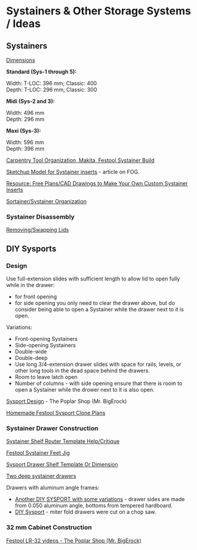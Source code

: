 # Systainers & Other Storage Systems / Ideas

## Systainers

[Dimensions](https://www.tanos.de/007/En/HOME/PRODUCT_AREAS/systainer/Dimensions.html)

**Standard (Sys-1 through 5):**

Width: T-LOC: 396 mm; Classic: 400  
Depth: T-LOC: 296 mm; Classic: 300

**Midi (Sys-2 and 3):**

Width: 496 mm  
Depth: 296 mm

**Maxi (Sys-3):**

Width: 596 mm  
Depth: 396 mm

[Carpentry Tool Organization, Makita, Festool Systainer Build](https://www.youtube.com/watch?v=LHMyhuZo2a0)

[Sketchup Model for Systainer inserts](https://3dwarehouse.sketchup.com/model/edf07d0204c1820b7adda53967d00c3f/Systainer-Inserts) - article on FOG.

[Resource: Free Plans/CAD Drawings to Make Your Own Custom Systainer Inserts](https://www.core77.com/posts/68718/Resource-Free-PlansCAD-Drawings-to-Make-Your-Own-Custom-Systainer-Inserts)

[Sortainer/Systainer Organization](http://festoolownersgroup.com/festool-and-tanos-systainers/sortainersystainer-organization/)

### Systainer Disassembly

[Removing/Swapping Lids](http://festoolownersgroup.com/festool-and-tanos-systainers/changing-lid-on-a-t-loc-systainer/)

## DIY Sysports

### Design

Use full-extension slides with sufficient length to allow lid to open fully while in the drawer:
* for front opening
* for side opening you only need to clear the drawer above, but do consider being able to open a Systainer while the drawer next to it is open.

Variations:
* Front-opening Systainers
* Side-opening Systainers
* Double-wide
* Double-deep
* Use long 3/4-extension drawer slides with space for rails, levels, or other long tools in the dead space behind the drawers.
* Room to leave latch open
* Number of columns - with side opening ensure that there is room to open a Systainer while the drower next to it is also open.

[Sysport Design](https://www.youtube.com/watch?v=ijrgA5M2Xls) - The Poplar Shop (Mr. BigErock)

[Homemade Festool Sysport Clone Plans](https://sawmillcreek.org/showthread.php?77839-Homemade-Festool-Sysport-Clone-Plans)

### Systainer Drawer Construction

[Systainer Shelf Router Template Help/Critique](http://festoolownersgroup.com/festool-jigs-tool-enhancements/systainer-shelf-router-template-helpcritique/)

[Festool Systainer Feet Jig](http://festoolownersgroup.com/festool-jigs-tool-enhancements/festool-systainer-feet-jig/)

[Sysport Drawer Shelf Template Or Dimension](http://festoolownersgroup.com/festool-how-to/sysport-drawer-shelf-template-or-dimension/)

[Two deep systainer drawers](http://festoolownersgroup.com/workshops-and-mobile-vehicle-based-shops/two-deep-systainer-drawers)

Drawers with aluminum angle frames:
* [Another DIY SYSPORT with some variations](http://festoolownersgroup.com/festool-and-tanos-systainers/another-diy-sysport-with-some-variations/msg379563) - drawer sides are made from 0.050 aluminum angle, bottoms from tempered hardboard.
* [DIY Sysport](http://festoolownersgroup.com/festool-and-tanos-systainers/diy-sysport/msg370423) - miter fold drawers were cut on a chop saw.

### 32 mm Cabinet Construction

[Festool LR-32 videos - The Poplar Shop (Mr. BigErock)](https://www.youtube.com/playlist?list=PLWQ1DAMaquDjTtCUIELBfVrNtocbQPXsy)
